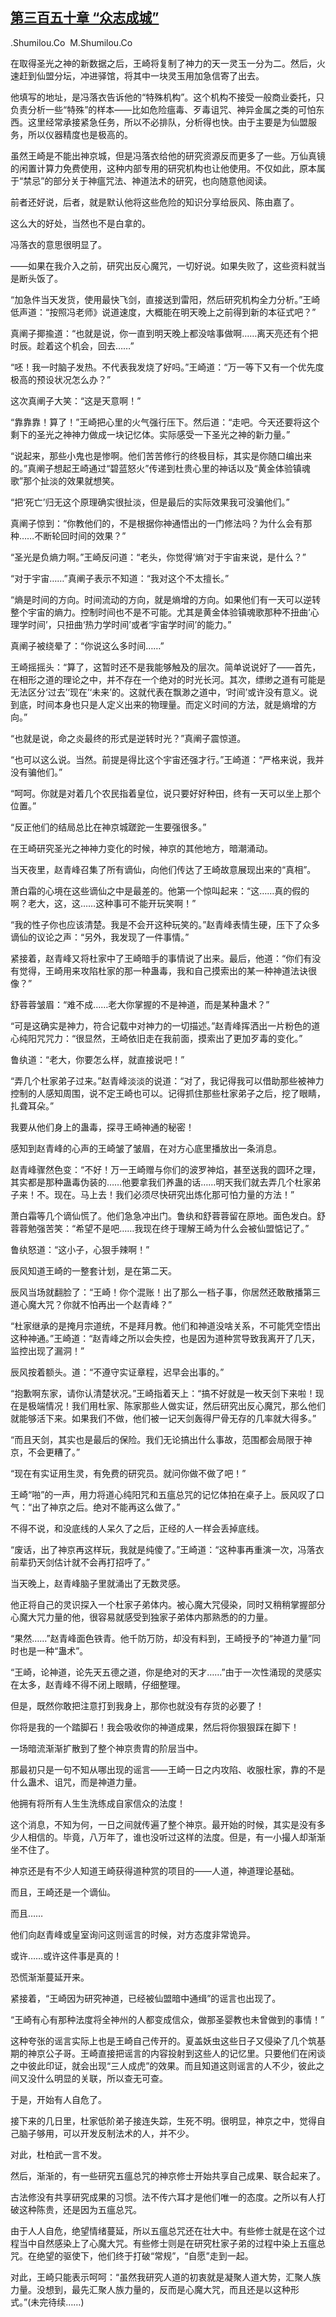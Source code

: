 ## [第三百五十章 “众志成城”](https://www.xxbiquge.com/11_11207/8997663.html)


  .Shumilou.Co  M.Shumilou.Co

  在取得圣光之神的新数据之后，王崎将复制了神力的天一灵玉一分为二。然后，火速赶到仙盟分坛，冲进驿馆，将其中一块灵玉用加急信寄了出去。

  他填写的地址，是冯落衣告诉他的“特殊机构”。这个机构不接受一般商业委托，只负责分析一些“特殊”的样本——比如危险瘟毒、歹毒诅咒、神异金属之类的可怕东西。这里经常承接紧急任务，所以不必排队，分析得也快。由于主要是为仙盟服务，所以仪器精度也是极高的。

  虽然王崎是不能出神京城，但是冯落衣给他的研究资源反而更多了一些。万仙真镜的闲置计算力免费使用，这种内部专用的研究机构也让他使用。不仅如此，原本属于“禁忌”的部分关于神瘟咒法、神道法术的研究，也向随意他阅读。

  前者还好说，后者，就是默认他将这些危险的知识分享给辰风、陈由嘉了。

  这么大的好处，当然也不是白拿的。

  冯落衣的意思很明显了。

  ——如果在我介入之前，研究出反心魔咒，一切好说。如果失败了，这些资料就当是断头饭了。

  “加急件当天发货，使用最快飞剑，直接送到雷阳，然后研究机构全力分析。”王崎低声道：“按照冯老师》说道速度，大概能在明天晚上之前得到新的本征式吧？”

  真阐子揶揄道：“也就是说，你一直到明天晚上都没啥事做啊……离天亮还有个把时辰。趁着这个机会，回去……”

  “呸！我一时脑子发热。不代表我发烧了好吗。”王崎道：“万一等下又有一个优先度极高的预设状况怎么办？”

  这次真阐子大笑：“这是天意啊！”

  “靠靠靠！算了！”王崎把心里的火气强行压下。然后道：“走吧。今天还要将这个剩下的圣光之神神力做成一块记忆体。实际感受一下圣光之神的新力量。”

  “说起来，那些小鬼也是惨啊。他们苦苦修行的终极目标，其实是你随口编出来的。”真阐子想起王崎通过“碧蓝怒火”传递到杜贵心里的神话以及“黄金体验镇魂歌”那个扯淡的效果就想笑。

  “把‘死亡’归无这个原理确实很扯淡，但是最后的实际效果我可没骗他们。”

  真阐子惊到：“你教他们的，不是根据你神通悟出的一门修法吗？为什么会有那种……不断轮回时间的效果？”

  “圣光是负熵力啊。”王崎反问道：“老头，你觉得‘熵’对于宇宙来说，是什么？”

  “对于宇宙……”真阐子表示不知道：“我对这个不太擅长。”

  “熵是时间的方向。时间流动的方向，就是熵增的方向。如果他们有一天可以逆转整个宇宙的熵力。控制时间也不是不可能。尤其是黄金体验镇魂歌那种不扭曲‘心理学时间’，只扭曲‘热力学时间’或者‘宇宙学时间’的能力。”

  真阐子被绕晕了：“你说这么多时间……”

  王崎摇摇头：“算了，这暂时还不是我能够触及的层次。简单说说好了——首先，在相形之道的理论之中，并不存在一个绝对的时光长河。其次，缥缈之道有可能是无法区分‘过去’‘现在’‘未来’的。这就代表在飘渺之道中，‘时间’或许没有意义。说到底，时间本身也只是人定义出来的物理量。而定义时间的方法，就是熵增的方向。”

  “也就是说，命之炎最终的形式是逆转时光？”真阐子震惊道。

  “也可以这么说。当然。前提是得比这个宇宙还强才行。”王崎道：“严格来说，我并没有骗他们。”

  “呵呵。你就是对着几个农民指着皇位，说只要好好种田，终有一天可以坐上那个位置。”

  “反正他们的结局总比在神京城蹉跎一生要强很多。”

  在王崎研究圣光之神神力变化的时候，神京的其他地方，暗潮涌动。

  当天夜里，赵青峰召集了所有谪仙，向他们传达了王崎故意展现出来的“真相”。

  萧白霜的心境在这些谪仙之中是最差的。他第一个惊叫起来：“这……真的假的啊？老大，这，这……这种事可不能开玩笑啊！”

  “我的性子你也应该清楚。我是不会开这种玩笑的。”赵青峰表情生硬，压下了众多谪仙的议论之声：“另外，我发现了一件事情。”

  紧接着，赵青峰又将杜家中了王崎暗手的事情说了出来。最后，他道：“你们有没有觉得，王崎用来攻陷杜家的那一种蛊毒，我和自己摸索出的某一种神道法诀很像？”

  舒蓉蓉皱眉：“难不成……老大你掌握的不是神道，而是某种蛊术？”

  “可是这确实是神力，符合记载中对神力的一切描述。”赵青峰挥洒出一片粉色的道心纯阳咒咒力：“很显然，王崎依旧走在我前面，摸索出了更加歹毒的变化。”

  鲁纨道：“老大，你要怎么样，就直接说吧！”

  “弄几个杜家弟子过来。”赵青峰淡淡的说道：“对了，我记得我可以借助那些被神力控制的人感知周围，说不定王崎也可以。记得抓住那些杜家弟子之后，挖了眼睛，扎聋耳朵。”

  我要从他们身上的蛊毒，探寻王崎神通的秘密！

  感知到赵青峰的心声的王崎皱了皱眉，在对方心底里播放出一条消息。

  赵青峰骤然色变：“不好！万一王崎赠与你们的波罗神焰，甚至送我的圆环之理，其实都是那种蛊毒伪装的……他要拿我们养蛊的话……明天我们就去弄几个杜家弟子来！不。现在。马上去！我们必须尽快研究出炼化那可怕力量的方法！”

  萧白霜等几个谪仙慌了。他们急急冲出门。鲁纨和舒蓉蓉留在原地。面色发白。舒蓉蓉勉强苦笑：“希望不是吧……我现在终于理解王崎为什么会被仙盟惦记了。”

  鲁纨怒道：“这小子，心狠手辣啊！”

  辰风知道王崎的一整套计划，是在第二天。

  辰风当场就翻脸了：“王崎！你个混账！出了那么一档子事，你居然还敢散播第三道心魔大咒？你就不怕再出一个赵青峰？”

  “杜家继承的是掩月宗道统，不是拜月教。他们和神道没啥关系，不可能凭空悟出这种神通。”王崎道：“赵青峰之所以会失控，也是因为道种赏导致我离开了几天，监控出现了漏洞！”

  辰风按着额头。道：“不遵守实证章程，迟早会出事的。”

  “抱歉啊东家，请你认清楚状况。”王崎指着天上：“搞不好就是一枚天剑下来啦！现在是极端情况！我们用杜家、陈家那些人做实证，然后研究出反心魔咒，那么他们就能够活下来。如果我们不做，他们被一记天剑轰得尸骨无存的几率就大得多。”

  “而且天剑，其实也是最后的保险。我们无论搞出什么事故，范围都会局限于神京，不会更糟了。”

  “现在有实证用生灵，有免费的研究员。就问你做不做了吧！”

  王崎“啪”的一声，用力将道心纯阳咒和五瘟总咒的记忆体拍在桌子上。辰风叹了口气：“出了神京之后。绝对不能再这么做了。”

  不得不说，和没底线的人呆久了之后，正经的人一样会丢掉底线。

  “废话，出了神京再这样玩，我就是纯傻了。”王崎道：“这种事再重演一次，冯落衣前辈扔天剑估计就不会再打招呼了。”

  当天晚上，赵青峰脑子里就涌出了无数灵感。

  他正将自己的灵识探入一个杜家子弟体内。被心魔大咒侵染，同时又稍稍掌握部分心魔大咒力量的他，很容易就感受到独家子弟体内那熟悉的的力量。

  “果然……”赵青峰面色铁青。他千防万防，却没有料到，王崎授予的“神道力量”同时也是一种“蛊术”。

  “王崎，论神道，论先天五德之道，你是绝对的天才……”由于一次性涌现的灵感实在太多，赵青峰不得不闭上眼睛，仔细整理。

  但是，既然你敢把注意打到我身上，那你也就没有存货的必要了！

  你将是我的一个踏脚石！我会吸收你的神道成果，然后将你狠狠踩在脚下！

  一场暗流渐渐扩散到了整个神京贵胄的阶层当中。

  那最初只是一句不知从哪出现的谣言——王崎一日之内攻陷、收服杜家，靠的不是什么蛊术、诅咒，而是神道力量。

  他拥有将所有人生生洗练成自家信众的法度！

  这个消息，不知为何，一日之间就传遍了整个神京。最开始的时候，其实是没有多少人相信的。毕竟，八万年了，谁也没听过这样的法度。但是，有一小撮人却渐渐坐不住了。

  神京还是有不少人知道王崎获得道种赏的项目的——人道，神道理论基础。

  而且，王崎还是一个谪仙。

  而且……

  他们向赵青峰或皇室询问这则谣言的时候，对方态度非常诡异。

  或许……或许这件事是真的！

  恐慌渐渐蔓延开来。

  紧接着，“王崎因为研究神道，已经被仙盟暗中通缉”的谣言也出现了。

  “王崎有心有那种法度将全神州的人都变成信众，做那圣婴教也未曾做到的事情！”

  这种夸张的谣言实际上也是王崎自己传开的。夏盖妖虫这些日子又侵染了几个筑基期的神京公子哥。王崎直接把谣言的内容投射到这些人的记忆里。只要他们在闲谈之中彼此印证，就会出现“三人成虎”的效果。而且知道这则谣言的人不少，彼此之间又没什么明显的关联，所以查无可查。

  于是，开始有人自危了。

  接下来的几日里，杜家低阶弟子接连失踪，生死不明。很明显，神京之中，觉得自己脑子够用，可以开发反制法术的人，并不少。

  对此，杜柏武一言不发。

  然后，渐渐的，有一些研究五瘟总咒的神京修士开始共享自己成果、联合起来了。

  古法修没有共享研究成果的习惯。法不传六耳才是他们唯一的态度。之所以有人打破这种陈贵，还是因为五瘟总咒。

  由于人人自危，绝望情绪蔓延，所以五瘟总咒还在壮大中。有些修士就是在这个过程当中自然感染上了心魔大咒。有些修士则是在研究杜家子弟的过程中染上五瘟总咒。在绝望的驱使下，他们终于打破“常规”，“自愿”走到一起。

  对此，王崎只能表示呵呵：“虽然我研究人道的初衷就是凝聚人道大势，汇聚人族力量。没想到，最先汇聚人族力量的，反而是心魔大咒，而且还是以这种形式。”(未完待续……)

  

